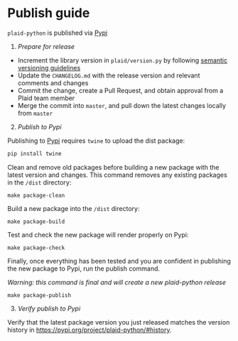# Publish guide

`plaid-python` is published via [Pypi][1]

1. *Prepare for release*

- Increment the library version in `plaid/version.py` by following [semantic versioning guidelines](https://semver.org/)
- Update the `CHANGELOG.md` with the release version and relevant comments and changes
- Commit the change, create a Pull Request, and obtain approval from a Plaid team member
- Merge the commit into `master`, and pull down the latest changes locally from `master`

2. *Publish to Pypi*

Publishing to [Pypi][1] requires `twine` to upload the dist package:

```bash
pip install twine
```

Clean and remove old packages before building a new package with the latest
version and changes. This command removes any existing packages in the `/dist`
directory:

```
make package-clean
```

Build a new package into the `/dist` directory:

```
make package-build
```

Test and check the new package will render properly on Pypi:

```
make package-check
```

Finally, once everything has been tested and you are confident in publishing
the new package to Pypi, run the publish command.

_*Warning: this command is final and will create a new plaid-python release*_

```
make package-publish
```

3. *Verify publish to Pypi*

Verify that the latest package version you just released matches the version
history in https://pypi.org/project/plaid-python/#history.

[1]: https://pypi.org/project/plaid-python/

